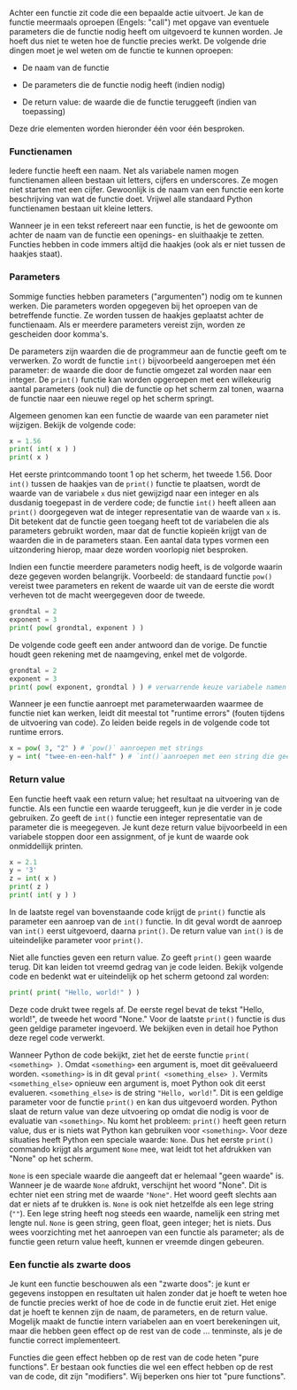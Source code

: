 Achter een functie zit code die een bepaalde actie uitvoert. Je kan de functie
meermaals oproepen (Engels: "call") met opgave van eventuele parameters
die de functie nodig heeft om uitgevoerd te kunnen worden. Je hoeft dus niet te
weten hoe de functie precies werkt. De volgende drie dingen moet je wel weten
om de functie te kunnen oproepen:

-   De naam van de functie

-   De parameters die de functie nodig heeft (indien nodig)

-   De return value: de waarde die de functie teruggeeft (indien van toepassing)

Deze drie elementen worden hieronder één voor één besproken.

### Functienamen

Iedere functie heeft een naam. Net als variabele namen mogen functienamen
alleen bestaan uit letters, cijfers en underscores. Ze mogen
niet starten met een cijfer. Gewoonlijk is de naam van een functie
een korte beschrijving van wat de functie doet. Vrijwel alle standaard
Python functienamen bestaan uit kleine letters. 

Wanneer je in een tekst refereert naar een functie, is het de gewoonte om
achter de naam van de functie een openings- en sluithaakje te zetten. Functies
hebben in code immers altijd die haakjes (ook als er niet tussen de haakjes staat).

### Parameters

Sommige functies hebben parameters ("argumenten") nodig om te kunnen werken.
Die parameters worden opgegeven bij het oproepen van de
betreffende functie. Ze worden tussen de haakjes geplaatst
achter de functienaam. Als er meerdere parameters vereist zijn, 
worden ze gescheiden door komma's.

De parameters zijn waarden die de programmeur aan de functie geeft om
te verwerken. Zo wordt de functie `int()` bijvoorbeeld aangeroepen met één
parameter: de waarde die door de functie omgezet zal worden naar een integer.
De `print()` functie kan worden opgeroepen met een willekeurig aantal parameters
(ook nul) die de functie op het scherm zal tonen, waarna de functie naar een 
nieuwe regel op het scherm springt.

Algemeen genomen kan een functie de waarde van een parameter niet wijzigen.
Bekijk de volgende code:

```python
x = 1.56
print( int( x ) )
print( x )
```

Het eerste printcommando toont 1 op het scherm, het tweede 1.56.
Door `int()` tussen de haakjes van de `print()` functie te 
plaatsen, wordt de waarde van de variabele `x` dus niet gewijzigd naar
een integer en als dusdanig toegepast in de verdere code; de functie
`int()` heeft alleen aan `print()` doorgegeven wat de integer
representatie van de waarde van `x` is. Dit betekent dat de functie
geen toegang heeft tot de variabelen die als parameters gebruikt worden,
maar dat de functie kopieën krijgt van de waarden die in de parameters
staan. Een aantal data types vormen een uitzondering hierop, maar deze
worden voorlopig niet besproken.

Indien een functie meerdere parameters nodig heeft, is de volgorde waarin
deze gegeven worden belangrijk.
Voorbeeld: de standaard functie `pow()` vereist twee parameters en
rekent de waarde uit van de eerste die wordt verheven tot de macht
weergegeven door de tweede.

```python
grondtal = 2
exponent = 3
print( pow( grondtal, exponent ) )
```

De volgende code geeft een ander antwoord dan de vorige. De functie houdt
geen rekening met de naamgeving, enkel met de volgorde.

```python
grondtal = 2
exponent = 3
print( pow( exponent, grondtal ) ) # verwarrende keuze variabele namen 
```

Wanneer je een functie aanroept met parameterwaarden waarmee de functie
niet kan werken, leidt dit meestal tot "runtime errors" (fouten tijdens
de uitvoering van code). Zo leiden beide regels in de volgende code tot
runtime errors.

```python
x = pow( 3, "2" ) # `pow()` aanroepen met strings
y = int( "twee-en-een-half" ) # `int()`aanroepen met een string die geen integer bevat
```

### Return value

Een functie heeft vaak een return value; het resultaat na uitvoering van de functie.
Als een functie een waarde teruggeeft, kun je die verder in je code gebruiken.
Zo geeft de `int()` functie een integer representatie van de parameter die is
meegegeven. Je kunt deze return value bijvoorbeeld in een variabele stoppen
door een assignment, of je kunt de waarde ook onmiddellijk printen.

```python
x = 2.1
y = '3'
z = int( x )
print( z )
print( int( y ) )
```

In de laatste regel van bovenstaande code krijgt de `print()` functie als parameter
een aanroep van de `int()` functie. In dit geval wordt de aanroep van `int()` eerst
uitgevoerd, daarna `print()`. De return value van `int()` is de uiteindelijke
parameter voor `print()`.

Niet alle functies geven een return value. Zo geeft `print()` geen waarde terug.
Dit kan leiden tot vreemd gedrag van je code leiden. Bekijk volgende code en
bedenkt wat er uiteindelijk op het scherm getoond zal worden:

```python
print( print( "Hello, world!" ) )
```

Deze code drukt twee regels af. De eerste regel bevat de tekst
"Hello, world!", de tweede het woord "None." Voor de laatste `print()`
functie is dus geen geldige parameter ingevoerd.
We bekijken even in detail hoe Python deze regel code verwerkt.

Wanneer Python de code bekijkt, ziet het de eerste functie 
`print( <something> )`. Omdat `<something>` een argument is, moet dit
geëvalueerd worden. `<something>` is in dit geval 
`print( <something_else> )`. Vermits `<something_else>` opnieuw
een argument is, moet Python ook dit eerst evalueren.
`<something_else>` is de string `"Hello, world!`". Dit is een geldige
parameter voor de functie `print()` en kan dus uitgevoerd worden. 
Python slaat de return value van deze uitvoering op omdat die nodig is
voor de evaluatie van `<something>`. Nu komt het probleem: `print()`
heeft geen return value, dus er is niets wat Python kan gebruiken voor
`<something>`. Voor deze situaties heeft Python een speciale waarde: `None`.
Dus het eerste `print()` commando krijgt als argument `None` mee, 
wat leidt tot het afdrukken van "None" op het scherm.

`None` is een speciale waarde die aangeeft dat er helemaal "geen waarde" is.
Wanneer je de waarde `None` afdrukt, verschijnt het woord "None". Dit is
echter niet een string met de waarde `"None"`. Het woord geeft slechts aan dat
er niets af te drukken is. `None` is ook niet hetzelfde als een lege string
(`""`). Een lege string heeft nog steeds een waarde, namelijk een string
met lengte nul. `None` is geen string, geen float, geen integer; het is niets.
Dus wees voorzichting met het aanroepen van een functie als parameter;
als de functie geen return value heeft, kunnen er vreemde dingen
gebeuren.

### Een functie als zwarte doos

Je kunt een functie beschouwen als een "zwarte doos": je kunt er gegevens
instoppen en resultaten uit halen zonder dat je hoeft te weten
hoe de functie precies werkt of hoe de code in de functie eruit ziet.
Het enige dat je hoeft te kennen zijn de naam, de parameters, en de
return value. Mogelijk maakt de functie intern variabelen aan en voert
berekeningen uit, maar die hebben geen effect op de rest van de code … 
tenminste, als je de functie correct implementeert. 

Functies die geen effect hebben op de rest van de code heten 
"pure functions". Er bestaan ook functies die wel een effect hebben
op de rest van de code, dit zijn "modifiers". Wij beperken ons hier tot 
"pure functions".

